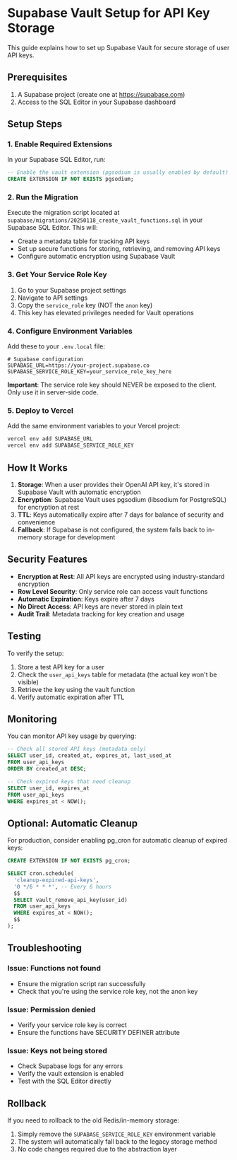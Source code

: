 # Supabase Vault Setup for API Key Storage

This guide explains how to set up Supabase Vault for secure storage of user API keys.

## Prerequisites

1. A Supabase project (create one at https://supabase.com)
2. Access to the SQL Editor in your Supabase dashboard

## Setup Steps

### 1. Enable Required Extensions

In your Supabase SQL Editor, run:

```sql
-- Enable the vault extension (pgsodium is usually enabled by default)
CREATE EXTENSION IF NOT EXISTS pgsodium;
```

### 2. Run the Migration

Execute the migration script located at `supabase/migrations/20250118_create_vault_functions.sql` in your Supabase SQL Editor. This will:

- Create a metadata table for tracking API keys
- Set up secure functions for storing, retrieving, and removing API keys
- Configure automatic encryption using Supabase Vault

### 3. Get Your Service Role Key

1. Go to your Supabase project settings
2. Navigate to API settings
3. Copy the `service_role` key (NOT the `anon` key)
4. This key has elevated privileges needed for Vault operations

### 4. Configure Environment Variables

Add these to your `.env.local` file:

```env
# Supabase configuration
SUPABASE_URL=https://your-project.supabase.co
SUPABASE_SERVICE_ROLE_KEY=your_service_role_key_here
```

**Important**: The service role key should NEVER be exposed to the client. Only use it in server-side code.

### 5. Deploy to Vercel

Add the same environment variables to your Vercel project:

```bash
vercel env add SUPABASE_URL
vercel env add SUPABASE_SERVICE_ROLE_KEY
```

## How It Works

1. **Storage**: When a user provides their OpenAI API key, it's stored in Supabase Vault with automatic encryption
2. **Encryption**: Supabase Vault uses pgsodium (libsodium for PostgreSQL) for encryption at rest
3. **TTL**: Keys automatically expire after 7 days for balance of security and convenience
4. **Fallback**: If Supabase is not configured, the system falls back to in-memory storage for development

## Security Features

- **Encryption at Rest**: All API keys are encrypted using industry-standard encryption
- **Row Level Security**: Only service role can access vault functions
- **Automatic Expiration**: Keys expire after 7 days
- **No Direct Access**: API keys are never stored in plain text
- **Audit Trail**: Metadata tracking for key creation and usage

## Testing

To verify the setup:

1. Store a test API key for a user
2. Check the `user_api_keys` table for metadata (the actual key won't be visible)
3. Retrieve the key using the vault function
4. Verify automatic expiration after TTL

## Monitoring

You can monitor API key usage by querying:

```sql
-- Check all stored API keys (metadata only)
SELECT user_id, created_at, expires_at, last_used_at
FROM user_api_keys
ORDER BY created_at DESC;

-- Check expired keys that need cleanup
SELECT user_id, expires_at
FROM user_api_keys
WHERE expires_at < NOW();
```

## Optional: Automatic Cleanup

For production, consider enabling pg_cron for automatic cleanup of expired keys:

```sql
CREATE EXTENSION IF NOT EXISTS pg_cron;

SELECT cron.schedule(
  'cleanup-expired-api-keys',
  '0 */6 * * *', -- Every 6 hours
  $$
  SELECT vault_remove_api_key(user_id)
  FROM user_api_keys
  WHERE expires_at < NOW();
  $$
);
```

## Troubleshooting

### Issue: Functions not found
- Ensure the migration script ran successfully
- Check that you're using the service role key, not the anon key

### Issue: Permission denied
- Verify your service role key is correct
- Ensure the functions have SECURITY DEFINER attribute

### Issue: Keys not being stored
- Check Supabase logs for any errors
- Verify the vault extension is enabled
- Test with the SQL Editor directly

## Rollback

If you need to rollback to the old Redis/in-memory storage:

1. Simply remove the `SUPABASE_SERVICE_ROLE_KEY` environment variable
2. The system will automatically fall back to the legacy storage method
3. No code changes required due to the abstraction layer